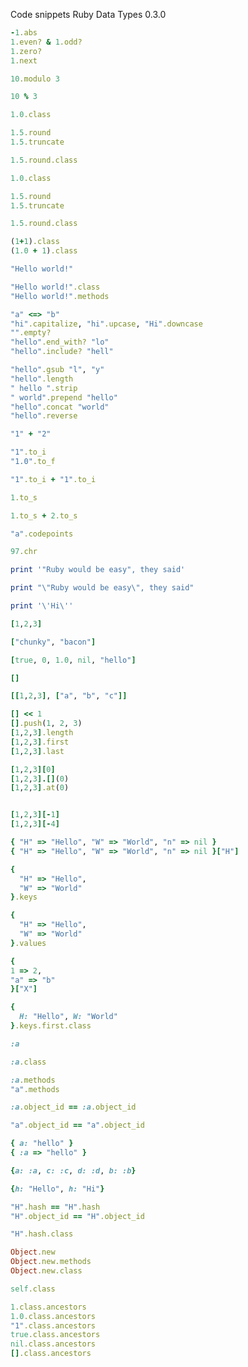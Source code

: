 Code snippets Ruby Data Types 0.3.0

```ruby
-1.abs
1.even? & 1.odd?
1.zero?
1.next
```

```ruby
10.modulo 3

10 % 3
```

```ruby
1.0.class

1.5.round
1.5.truncate

1.5.round.class
```

```ruby
1.0.class

1.5.round
1.5.truncate

1.5.round.class
```

```ruby
(1+1).class
(1.0 + 1).class
```

```ruby
"Hello world!"

"Hello world!".class
"Hello world!".methods
```

```ruby
"a" <=> "b"
"hi".capitalize, "hi".upcase, "Hi".downcase
"".empty?
"hello".end_with? "lo"
"hello".include? "hell"
```

```ruby
"hello".gsub "l", "y"
"hello".length
" hello ".strip
" world".prepend "hello"
"hello".concat "world"
"hello".reverse
```

```ruby
"1" + "2"

"1".to_i
"1.0".to_f

"1".to_i + "1".to_i

```

```ruby
1.to_s

1.to_s + 2.to_s
```

```ruby
"a".codepoints

97.chr
```

```ruby
print '"Ruby would be easy", they said'

print "\"Ruby would be easy\", they said"

print '\'Hi\''
```

```ruby
[1,2,3]

["chunky", "bacon"]

[true, 0, 1.0, nil, "hello"]

```

```ruby
[]

[[1,2,3], ["a", "b", "c"]]

```

```ruby
[] << 1
[].push(1, 2, 3)
[1,2,3].length
[1,2,3].first
[1,2,3].last
```

```ruby
[1,2,3][0]
[1,2,3].[](0)
[1,2,3].at(0)
```

```ruby

[1,2,3][-1]
[1,2,3][-4]
```

```ruby
{ "H" => "Hello", "W" => "World", "n" => nil }
{ "H" => "Hello", "W" => "World", "n" => nil }["H"]
```

```ruby
{
  "H" => "Hello",
  "W" => "World"
}.keys

{
  "H" => "Hello",
  "W" => "World"
}.values

```

```ruby
{
1 => 2,
"a" => "b"
}["X"]
```

```ruby
{
  H: "Hello", W: "World"
}.keys.first.class

```

```ruby
:a

:a.class

:a.methods
"a".methods
```

```ruby
:a.object_id == :a.object_id

"a".object_id == "a".object_id

```

```ruby
{ a: "hello" }
{ :a => "hello" }

```

```ruby
{a: :a, c: :c, d: :d, b: :b}

{h: "Hello", h: "Hi"}

```

```ruby
"H".hash == "H".hash
"H".object_id == "H".object_id

"H".hash.class

```

```ruby
Object.new
Object.new.methods
Object.new.class

self.class

```

```ruby
1.class.ancestors
1.0.class.ancestors
"1".class.ancestors
true.class.ancestors
nil.class.ancestors
[].class.ancestors
```
